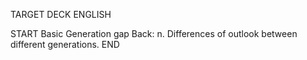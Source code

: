 TARGET DECK
ENGLISH

START
Basic
Generation gap
Back: n. Differences of outlook between different generations.
END
